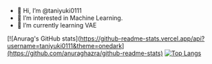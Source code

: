 - 👋 Hi, I’m @taniyuki0111
- 👀 I’m interested in Machine Learning.
- 🌱 I’m currently learning VAE

<!---
taniyuki0111/taniyuki0111 is a ✨ special ✨ repository because its `README.md` (this file) appears on your GitHub profile.
You can click the Preview link to take a look at your changes.
--->

[![Anurag's GitHub stats](https://github-readme-stats.vercel.app/api?username=taniyuki0111&theme=onedark](https://github.com/anuraghazra/github-readme-stats)
[![Top Langs](https://github-readme-stats.vercel.app/api/top-langs/?username=taniyuki0111)](https://github.com/taniyuki0111/github-readme-stats)

